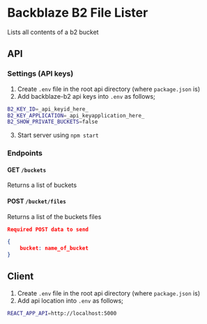 # Backblaze B2 File Lister
Lists all contents of a b2 bucket


## API
### Settings (API keys)
1. Create `.env` file in the root api directory (where `package.json` is)
2. Add backblaze-b2 api keys into `.env` as follows;

```bash
B2_KEY_ID=_api_keyid_here_
B2_KEY_APPLICATION=_api_keyapplication_here_
B2_SHOW_PRIVATE_BUCKETS=false
```

3. Start server using `npm start`


### Endpoints
#### GET `/buckets`
Returns a list of buckets

#### POST `/bucket/files`
Returns a list of the buckets files

```json
Required POST data to send

{
	bucket: name_of_bucket
}
```


## Client
1. Create `.env` file in the root api directory (where `package.json` is)
2. Add api location into `.env` as follows;

```bash
REACT_APP_API=http://localhost:5000
```

